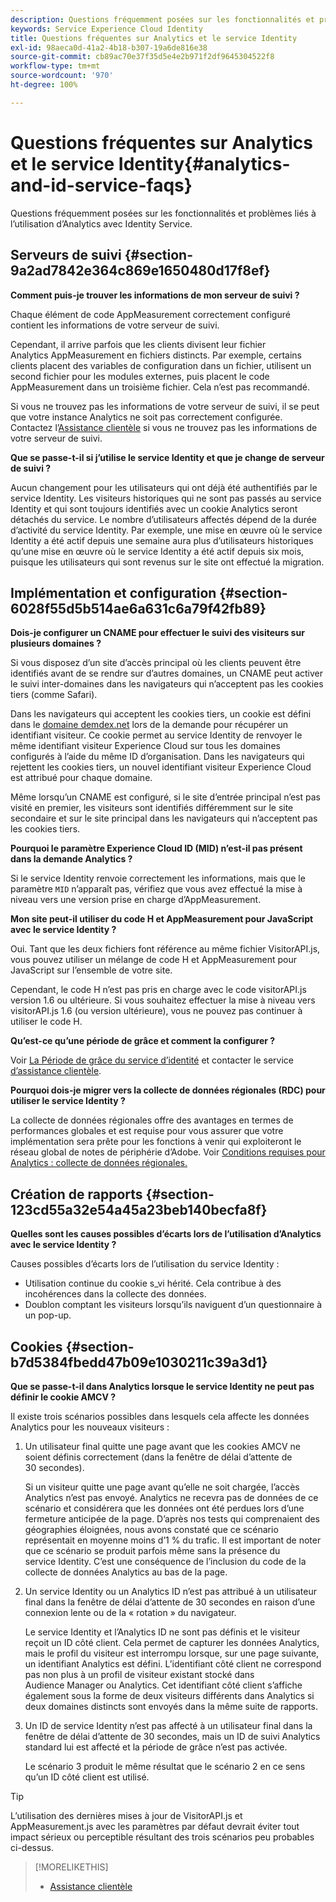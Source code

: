 ```yaml
---
description: Questions fréquemment posées sur les fonctionnalités et problèmes liés à l’utilisation d’Analytics avec le service Experience Cloud Identity.
keywords: Service Experience Cloud Identity
title: Questions fréquentes sur Analytics et le service Identity
exl-id: 98aeca0d-41a2-4b18-b307-19a6de816e38
source-git-commit: cb89ac70e37f35d5e4e2b971f2df9645304522f8
workflow-type: tm+mt
source-wordcount: '970'
ht-degree: 100%

---
```


# Questions fréquentes sur Analytics et le service Identity{#analytics-and-id-service-faqs}

Questions fréquemment posées sur les fonctionnalités et problèmes liés à l’utilisation d’Analytics avec Identity Service.

## Serveurs de suivi {#section-9a2ad7842e364c869e1650480d17f8ef}

**Comment puis-je trouver les informations de mon serveur de suivi ?**

Chaque élément de code AppMeasurement correctement configuré contient les informations de votre serveur de suivi.

Cependant, il arrive parfois que les clients divisent leur fichier Analytics AppMeasurement en fichiers distincts. Par exemple, certains clients placent des variables de configuration dans un fichier, utilisent un second fichier pour les modules externes, puis placent le code AppMeasurement dans un troisième fichier. Cela n’est pas recommandé.

Si vous ne trouvez pas les informations de votre serveur de suivi, il se peut que votre instance Analytics ne soit pas correctement configurée. Contactez l’[Assistance clientèle](https://helpx.adobe.com/fr/marketing-cloud/contact-support.html) si vous ne trouvez pas les informations de votre serveur de suivi.

**Que se passe-t-il si j’utilise le service Identity et que je change de serveur de suivi ?**

Aucun changement pour les utilisateurs qui ont déjà été authentifiés par le service Identity. Les visiteurs historiques qui ne sont pas passés au service Identity et qui sont toujours identifiés avec un cookie Analytics seront détachés du service. Le nombre d’utilisateurs affectés dépend de la durée d’activité du service Identity. Par exemple, une mise en œuvre où le service Identity a été actif depuis une semaine aura plus d’utilisateurs historiques qu’une mise en œuvre où le service Identity a été actif depuis six mois, puisque les utilisateurs qui sont revenus sur le site ont effectué la migration.

## Implémentation et configuration {#section-6028f55d5b514ae6a631c6a79f42fb89}

**Dois-je configurer un CNAME pour effectuer le suivi des visiteurs sur plusieurs domaines ?**

Si vous disposez d’un site d’accès principal où les clients peuvent être identifiés avant de se rendre sur d’autres domaines, un CNAME peut activer le suivi inter-domaines dans les navigateurs qui n’acceptent pas les cookies tiers (comme Safari).

Dans les navigateurs qui acceptent les cookies tiers, un cookie est défini dans le [domaine demdex.net](https://experienceleague.adobe.com/docs/audience-manager/user-guide/reference/demdex-calls.html?lang=fr) lors de la demande pour récupérer un identifiant visiteur. Ce cookie permet au service Identity de renvoyer le même identifiant visiteur Experience Cloud sur tous les domaines configurés à l’aide du même ID d’organisation. Dans les navigateurs qui rejettent les cookies tiers, un nouvel identifiant visiteur Experience Cloud est attribué pour chaque domaine.

Même lorsqu’un CNAME est configuré, si le site d’entrée principal n’est pas visité en premier, les visiteurs sont identifiés différemment sur le site secondaire et sur le site principal dans les navigateurs qui n’acceptent pas les cookies tiers.

**Pourquoi le paramètre Experience Cloud ID (MID) n’est-il pas présent dans la demande Analytics ?**

Si le service Identity renvoie correctement les informations, mais que le paramètre `MID` n’apparaît pas, vérifiez que vous avez effectué la mise à niveau vers une version prise en charge d’AppMeasurement.

**Mon site peut-il utiliser du code H et AppMeasurement pour JavaScript avec le service Identity ?**

Oui. Tant que les deux fichiers font référence au même fichier VisitorAPI.js, vous pouvez utiliser un mélange de code H et AppMeasurement pour JavaScript sur l’ensemble de votre site.

Cependant, le code H n’est pas pris en charge avec le code visitorAPI.js version 1.6 ou ultérieure. Si vous souhaitez effectuer la mise à niveau vers visitorAPI.js 1.6 (ou version ultérieure), vous ne pouvez pas continuer à utiliser le code H.

**Qu’est-ce qu’une période de grâce et comment la configurer ?**

Voir [La Période de grâce du service d’identité](../reference/analytics-reference/grace-period.md) et contacter le service [d’assistance clientèle](https://helpx.adobe.com/fr/marketing-cloud/contact-support.html).

**Pourquoi dois-je migrer vers la collecte de données régionales (RDC) pour utiliser le service Identity ?**

La collecte de données régionales offre des avantages en termes de performances globales et est requise pour vous assurer que votre implémentation sera prête pour les fonctions à venir qui exploiteront le réseau global de notes de périphérie d’Adobe. Voir [Conditions requises pour Analytics : collecte de données régionales. ](../reference/requirements.md#section-7d04bb013bc84a25bae3b148bc0ca25f)

## Création de rapports {#section-123cd55a32e54a45a23beb140becfa8f}

**Quelles sont les causes possibles d’écarts lors de l’utilisation d’Analytics avec le service Identity ?**

Causes possibles d’écarts lors de l’utilisation du service Identity :

* Utilisation continue du cookie s_vi hérité. Cela contribue à des incohérences dans la collecte des données.
* Doublon comptant les visiteurs lorsqu’ils naviguent d’un questionnaire à un pop-up.

## Cookies {#section-b7d5384fbedd47b09e1030211c39a3d1}

**Que se passe-t-il dans Analytics lorsque le service Identity ne peut pas définir le cookie AMCV ?**

Il existe trois scénarios possibles dans lesquels cela affecte les données Analytics pour les nouveaux visiteurs :

1. Un utilisateur final quitte une page avant que les cookies AMCV ne soient définis correctement (dans la fenêtre de délai d’attente de 30 secondes).

   Si un visiteur quitte une page avant qu’elle ne soit chargée, l’accès Analytics n’est pas envoyé. Analytics ne recevra pas de données de ce scénario et considérera que les données ont été perdues lors d’une fermeture anticipée de la page. D’après nos tests qui comprenaient des géographies éloignées, nous avons constaté que ce scénario représentait en moyenne moins d’1 % du trafic. Il est important de noter que ce scénario se produit parfois même sans la présence du service Identity. C’est une conséquence de l’inclusion du code de la collecte de données Analytics au bas de la page.

1. Un service Identity ou un Analytics ID n’est pas attribué à un utilisateur final dans la fenêtre de délai d’attente de 30 secondes en raison d’une connexion lente ou de la « rotation » du navigateur.

   Le service Identity et l’Analytics ID ne sont pas définis et le visiteur reçoit un ID côté client. Cela permet de capturer les données Analytics, mais le profil du visiteur est interrompu lorsque, sur une page suivante, un identifiant Analytics est défini. L’identifiant côté client ne correspond pas non plus à un profil de visiteur existant stocké dans Audience Manager ou Analytics. Cet identifiant côté client s’affiche également sous la forme de deux visiteurs différents dans Analytics si deux domaines distincts sont envoyés dans la même suite de rapports.

1. Un ID de service Identity n’est pas affecté à un utilisateur final dans la fenêtre de délai d’attente de 30 secondes, mais un ID de suivi Analytics standard lui est affecté et la période de grâce n’est pas activée.

   Le scénario 3 produit le même résultat que le scénario 2 en ce sens qu’un ID côté client est utilisé.

>[!TIP]
>
>L’utilisation des dernières mises à jour de VisitorAPI.js et AppMeasurement.js avec les paramètres par défaut devrait éviter tout impact sérieux ou perceptible résultant des trois scénarios peu probables ci-dessus.

>[!MORELIKETHIS]
>
>* [Assistance clientèle](https://helpx.adobe.com/fr/marketing-cloud/contact-support.html)

